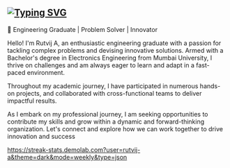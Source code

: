 <a href="https://git.io/typing-svg"><img src="https://readme-typing-svg.demolab.com?font=Fira+Code&pause=1000&color=2F9CFF&center=true&vCenter=true&random=true&width=435&lines=Hello+I'm+Rutvij+A!;Welcome+to+my+profile!" alt="Typing SVG" /></a>
---------------------------------------------------------------------------------------------------------------------------------------------------------------------------------------------------------------------------------------------------------------------------------
🔧 Engineering Graduate | Problem Solver | Innovator

Hello! I'm Rutvij A, an enthusiastic engineering graduate with a passion for tackling complex problems and devising innovative solutions. Armed with a Bachelor's degree in Electronics Engineering from Mumbai University, I thrive on challenges and am always eager to learn and adapt in a fast-paced environment.

Throughout my academic journey, I have participated in numerous hands-on projects, and collaborated with cross-functional teams to deliver impactful results.

As I embark on my professional journey, I am seeking opportunities to contribute my skills and grow within a dynamic and forward-thinking organization. Let's connect and explore how we can work together to drive innovation and success


https://streak-stats.demolab.com?user=rutvij-a&theme=dark&mode=weekly&type=json
